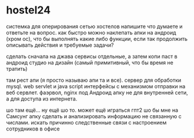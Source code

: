 # hostel24
системка для оперирования сетью хостелов
напишите что думаете
и ответьте на вопрос. как быстро можно наклепать апки на андроид (хром ос), что бы выполнять какие либо функции, если так продолжить описывать действия и требуемые задачи?

сделать сначала на джава сервисы отдельные, а затем копи паст в андроид студио на дизайн (самый примитивный, что бы время не тратить)

там рест апи (я просто называю апи та и все). сервер для обработки mysql. web servlet и java script интерфейсы с механизмом отправки на веб сервлет. фаэрвол, nginx под Андроид апку не для внутренней сети, а для доступа из интернета.

шо там ещё... ну ещё шо то. может ещё играться гпт2 шо бы мне на Самсунг апку сделать и анализировать информацию не связанную с числами. искать причинно следственные связи с настроением сотрудников в офисе